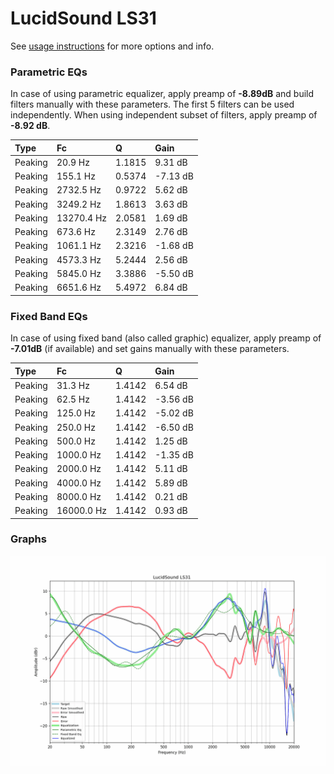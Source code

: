 # LucidSound LS31
See [usage instructions](https://github.com/jaakkopasanen/AutoEq#usage) for more options and info.

### Parametric EQs
In case of using parametric equalizer, apply preamp of **-8.89dB** and build filters manually
with these parameters. The first 5 filters can be used independently.
When using independent subset of filters, apply preamp of **-8.92 dB**.

| Type    | Fc         |      Q | Gain     |
|:--------|:-----------|:-------|:---------|
| Peaking | 20.9 Hz    | 1.1815 | 9.31 dB  |
| Peaking | 155.1 Hz   | 0.5374 | -7.13 dB |
| Peaking | 2732.5 Hz  | 0.9722 | 5.62 dB  |
| Peaking | 3249.2 Hz  | 1.8613 | 3.63 dB  |
| Peaking | 13270.4 Hz | 2.0581 | 1.69 dB  |
| Peaking | 673.6 Hz   | 2.3149 | 2.76 dB  |
| Peaking | 1061.1 Hz  | 2.3216 | -1.68 dB |
| Peaking | 4573.3 Hz  | 5.2444 | 2.56 dB  |
| Peaking | 5845.0 Hz  | 3.3886 | -5.50 dB |
| Peaking | 6651.6 Hz  | 5.4972 | 6.84 dB  |

### Fixed Band EQs
In case of using fixed band (also called graphic) equalizer, apply preamp of **-7.01dB**
(if available) and set gains manually with these parameters.

| Type    | Fc         |      Q | Gain     |
|:--------|:-----------|:-------|:---------|
| Peaking | 31.3 Hz    | 1.4142 | 6.54 dB  |
| Peaking | 62.5 Hz    | 1.4142 | -3.56 dB |
| Peaking | 125.0 Hz   | 1.4142 | -5.02 dB |
| Peaking | 250.0 Hz   | 1.4142 | -6.50 dB |
| Peaking | 500.0 Hz   | 1.4142 | 1.25 dB  |
| Peaking | 1000.0 Hz  | 1.4142 | -1.35 dB |
| Peaking | 2000.0 Hz  | 1.4142 | 5.11 dB  |
| Peaking | 4000.0 Hz  | 1.4142 | 5.89 dB  |
| Peaking | 8000.0 Hz  | 1.4142 | 0.21 dB  |
| Peaking | 16000.0 Hz | 1.4142 | 0.93 dB  |

### Graphs
![](./LucidSound%20LS31.png)